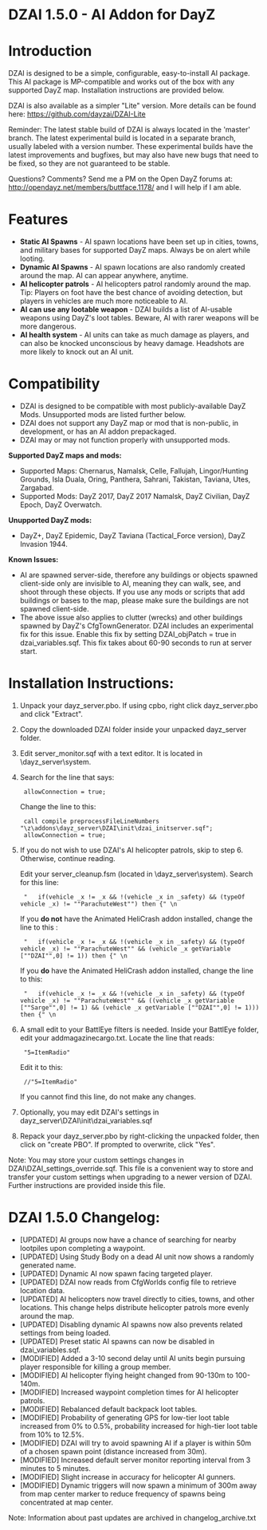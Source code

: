 DZAI 1.5.0 - AI Addon for DayZ
============


Introduction
============

DZAI is designed to be a simple, configurable, easy-to-install AI package. This AI package is MP-compatible and works out of the box with any supported DayZ map. Installation instructions are provided below.

DZAI is also available as a simpler "Lite" version. More details can be found here: https://github.com/dayzai/DZAI-Lite

Reminder: The latest stable build of DZAI is always located in the 'master' branch. The latest experimental build is located in a separate branch, usually labeled with a version number. These experimental builds have the latest improvements and bugfixes, but may also have new bugs that need to be fixed, so they are not guaranteed to be stable.

Questions? Comments? Send me a PM on the Open DayZ forums at: http://opendayz.net/members/buttface.1178/ and I will help if I am able.

Features
============

- <b>Static AI Spawns</b> - AI spawn locations have been set up in cities, towns, and military bases for supported DayZ maps. Always be on alert while looting.
- <b>Dynamic AI Spawns</b> - AI spawn locations are also randomly created around the map. AI can appear anywhere, anytime.
- <b>AI helicopter patrols</b> - AI helicopters patrol randomly around the map. Tip: Players on foot have the best chance of avoiding detection, but players in vehicles are much more noticeable to AI.
- <b>AI can use any lootable weapon</b> - DZAI builds a list of AI-usable weapons using DayZ's loot tables. Beware, AI with rarer weapons will be more dangerous.
- <b>AI health system</b> - AI units can take as much damage as players, and can also be knocked unconscious by heavy damage. Headshots are more likely to knock out an AI unit.

Compatibility
============

- DZAI is designed to be compatible with most publicly-available DayZ Mods. Unsupported mods are listed further below.
- DZAI does not support any DayZ map or mod that is non-public, in development, or has an AI addon prepackaged.
- DZAI may or may not function properly with unsupported mods.

<b>Supported DayZ maps and mods:</b>

- Supported Maps: Chernarus, Namalsk, Celle, Fallujah, Lingor/Hunting Grounds, Isla Duala, Oring, Panthera, Sahrani, Takistan, Taviana, Utes, Zargabad.
- Supported Mods: DayZ 2017, DayZ 2017 Namalsk, DayZ Civilian, DayZ Epoch, DayZ Overwatch.

<b>Unupported DayZ mods:</b>

- DayZ+, DayZ Epidemic, DayZ Taviana (Tactical_Force version), DayZ Invasion 1944.

<b>Known Issues:</b>

- AI are spawned server-side, therefore any buildings or objects spawned client-side only are invisible to AI, meaning they can walk, see, and shoot through these objects. If you use any mods or scripts that add buildings or bases to the map, please make sure the buildings are not spawned client-side.
- The above issue also applies to clutter (wrecks) and other buildings spawned by DayZ's CfgTownGenerator. DZAI includes an experimental fix for this issue. Enable this fix by setting DZAI_objPatch = true in dzai_variables.sqf. This fix takes about 60-90 seconds to run at server start.


Installation Instructions:
============

1. Unpack your dayz_server.pbo. If using cpbo, right click dayz_server.pbo and click "Extract".
2. Copy the downloaded DZAI folder inside your unpacked dayz_server folder.
3. Edit server_monitor.sqf with a text editor. It is located in \dayz_server\system.
4. Search for the line that says:

		allowConnection = true;

	Change the line to this:

		call compile preprocessFileLineNumbers "\z\addons\dayz_server\DZAI\init\dzai_initserver.sqf";
		allowConnection = true;
	
5. If you do not wish to use DZAI's AI helicopter patrols, skip to step 6. Otherwise, continue reading.
	
	Edit your server_cleanup.fsm (located in \dayz_server\system). Search for this line: 

		"  	if(vehicle _x != _x && !(vehicle _x in _safety) && (typeOf vehicle _x) != ""ParachuteWest"") then {" \n

		
	If you <b>do not</b> have the Animated HeliCrash addon installed, change the line to this :


		"  	if(vehicle _x != _x && !(vehicle _x in _safety) && (typeOf vehicle _x) != ""ParachuteWest"" && (vehicle _x getVariable [""DZAI"",0] != 1)) then {" \n
	 
	 
	If you <b>do</b> have the Animated HeliCrash addon installed, change the line to this:


		"  	if(vehicle _x != _x && !(vehicle _x in _safety) && (typeOf vehicle _x) != ""ParachuteWest"" && ((vehicle _x getVariable [""Sarge"",0] != 1) && (vehicle _x getVariable [""DZAI"",0] != 1))) then {" \n


6. A small edit to your BattlEye filters is needed. Inside your BattlEye folder, edit your addmagazinecargo.txt. Locate the line that reads:
	
		"5=ItemRadio"
		
	Edit it to this:

		//"5=ItemRadio"

	If you cannot find this line, do not make any changes.

7. Optionally, you may edit DZAI's settings in dayz_server\DZAI\init\dzai_variables.sqf

8. Repack your dayz_server.pbo by right-clicking the unpacked folder, then click on "create PBO". If prompted to overwrite, click "Yes".

Note: You may store your custom settings changes in DZAI\DZAI_settings_override.sqf. This file is a convenient way to store and transfer your custom settings when upgrading to a newer version of DZAI. Further instructions are provided inside this file.


DZAI 1.5.0 Changelog:
============

- [UPDATED] AI groups now have a chance of searching for nearby lootpiles upon completing a waypoint.
- [UPDATED] Using Study Body on a dead AI unit now shows a randomly generated name.
- [UPDATED] Dynamic AI now spawn facing targeted player.
- [UPDATED] DZAI now reads from CfgWorlds config file to retrieve location data.
- [UPDATED] AI helicopters now travel directly to cities, towns, and other locations. This change helps distribute helicopter patrols more evenly around the map.
- [UPDATED] Disabling dynamic AI spawns now also prevents related settings from being loaded.
- [UPDATED] Preset static AI spawns can now be disabled in dzai_variables.sqf.
- [MODIFIED] Added a 3-10 second delay until AI units begin pursuing player responsible for killing a group member.
- [MODIFIED] AI helicopter flying height changed from 90-130m to 100-140m.
- [MODIFIED] Increased waypoint completion times for AI helicopter patrols.
- [MODIFIED] Rebalanced default backpack loot tables.
- [MODIFIED] Probability of generating GPS for low-tier loot table increased from 0% to 0.5%, probability increased for high-tier loot table from 10% to 12.5%.
- [MODIFIED] DZAI will try to avoid spawning AI if a player is within 50m of a chosen spawn point (distance increased from 30m).
- [MODIFIED] Increased default server monitor reporting interval from 3 minutes to 5 minutes.
- [MODIFIED] Slight increase in accuracy for helicopter AI gunners.
- [MODIFIED] Dynamic triggers will now spawn a minimum of 300m away from map center marker to reduce frequency of spawns being concentrated at map center.

Note: Information about past updates are archived in changelog_archive.txt
